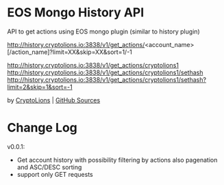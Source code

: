 # EOS Mongo History API  
API to get actions using EOS mongo plugin (similar to history plugin)  

http://history.cryptolions.io:3838/v1/get_actions/<account_name>[/action_name]?limit=XX&skip=XX&sort=1/-1  

http://history.cryptolions.io:3838/v1/get_actions/cryptolions1  
http://history.cryptolions.io:3838/v1/get_actions/cryptolions1/sethash  
http://history.cryptolions.io:3838/v1/get_actions/cryptolions1/sethash?limit=2&skip=1&sort=-1  

  
by <a href="http://CryptoLions.io">CryptoLions</a> | <a href="https://github.com/CryptoLions/EOS-mongo-history-API">GitHub Sources </a>  

  
# Change Log  
  
v0.0.1:  
- Get account history with possibility filtering by actions also pagenation and ASC/DESC sorting  
- support only GET requests  

